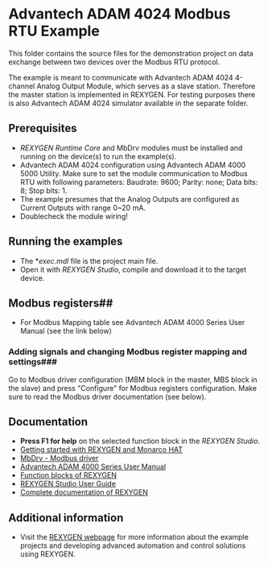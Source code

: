 Advantech ADAM 4024 Modbus RTU Example 
======================================

This folder contains the source files for the demonstration project on data
exchange between two devices over the Modbus RTU protocol.

The example is meant to communicate with Advantech ADAM 4024 4-channel Analog
Output Module, which serves as a slave station. Therefore the master station
is implemented in REXYGEN. For testing purposes there is also Advantech
ADAM 4024 simulator available in the separate folder.

## Prerequisites ##
- *REXYGEN Runtime Core* and MbDrv modules must be installed and running on the
device(s) to run the example(s).
- Advantech ADAM 4024 configuration using Advantech ADAM 4000 5000 Utility. Make
sure to set the module communication to Modbus RTU with following parameters:
Baudrate: 9600; Parity: none; Data bits: 8; Stop bits: 1.
- The example presumes that the Analog Outputs are configured as Current Outputs
with range 0~20 mA.
- Doublecheck the module wiring!

## Running the examples ##
- The **exec.mdl* file is the project main file.
- Open it with *REXYGEN Studio*, compile and download it to the target device.

## Modbus registers##
- For Modbus Mapping table see Advantech ADAM 4000 Series User Manual (see the link below)

### Adding signals and changing Modbus register mapping and settings###
Go to Modbus driver configuration (MBM block in the master, MBS block in the 
slave) and press "Configure" for Modbus registers configuration. Make sure 
to read the Modbus driver documentation (see below).

## Documentation ##

- **Press F1 for help** on the selected function block in the *REXYGEN Studio*.
- [Getting started with REXYGEN and Monarco HAT](https://www.rexygen.com/doc/PDF/ENGLISH/RexygenGettingStarted_MonarcoHAT_RPi_ENG.pdf)
- [MbDrv - Modbus driver](https://www.rexygen.com/doc/PDF/ENGLISH/MbDrv_ENG.pdf)
- [Advantech ADAM 4000 Series User Manual](http://advdownload.advantech.com/productfile/Downloadfile1/1-123YBOV/UM-ADAM-4000_SERIES-ED0-1-EN.PDF)
- [Function blocks of REXYGEN](https://www.rexygen.com/doc/PDF/ENGLISH/BRef_ENG.pdf)
- [REXYGEN Studio User Guide](https://www.rexygen.com/doc/PDF/ENGLISH/RexygenStudio_ENG.pdf)
- [Complete documentation of REXYGEN](http://www.rexygen.com/documentation-and-support)

## Additional information ##

- Visit the [REXYGEN webpage](http://www.rexygen.com) 
for more information about the example projects and developing advanced 
automation and control solutions using REXYGEN.